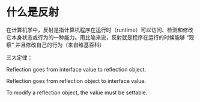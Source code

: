 
# 什么是反射
在计算机学中，反射是指计算机程序在运行时（runtime）可以访问、检测和修改它本身状态或行为的一种能力。用比喻来说，反射就是程序在运行的时候能够 “观察” 并且修改自己的行为（来自维基百科）

三大定律：

Reflection goes from interface value to reflection object.

Reflection goes from reflection object to interface value.

To modify a reflection object, the value must be settable.